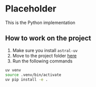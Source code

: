 # Placeholder

This is the Python implementation


## How to work on the project

1. Make sure you install `astral-uv`
2. Move to the project folder [here](./)
3. Run the following commands
```bash
uv venv
source .venv/bin/activate
uv pip install -e .
```
